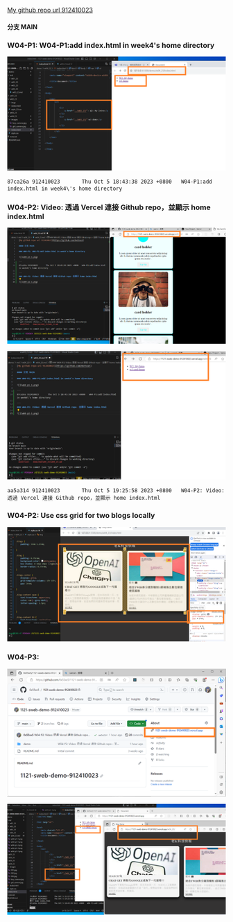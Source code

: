 [My github repo url 912410023](https://github.com/0x55xx5)

#### 分支 MAIN

### W04-P1: W04-P1:add index.html in week4's home directory

![](w04-p1-1.png)

```
87ca26a 912410023       Thu Oct 5 18:43:38 2023 +0800   W04-P1:add index.html in week4\'s home directory

```

### W04-P2: Video: 透過 Vercel 連接 Github repo，並顯示 home index.html

![](w04-p2-1.png)

![](w04-p2-2.png)

```
aa5a314 912410023       Thu Oct 5 19:25:58 2023 +0800   W04-P2: Video: 透過 Vercel 連接 Github repo，並顯示 home index.html
```

### W04-P2: Use css grid for two blogs locally

![](w04-p2-3.png)

### W04-P3:

![](w04-p3-1.png)

![](w04-p3-2.png)
